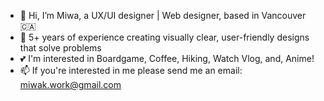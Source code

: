 - 👋 Hi, I’m Miwa, a UX/UI designer | Web designer, based in Vancouver🇨🇦
- 👀 5+ years of experience creating visually clear, user-friendly designs that solve problems
- 💕 I'm interested in Boardgame, Coffee, Hiking, Watch Vlog, and, Anime!
- 📫 If you're interested in me please send me an email: miwak.work@gmail.com

<!---
shenhe304/shenhe304 is a ✨ special ✨ repository because its `README.md` (this file) appears on your GitHub profile.
You can click the Preview link to take a look at your changes.
--->

